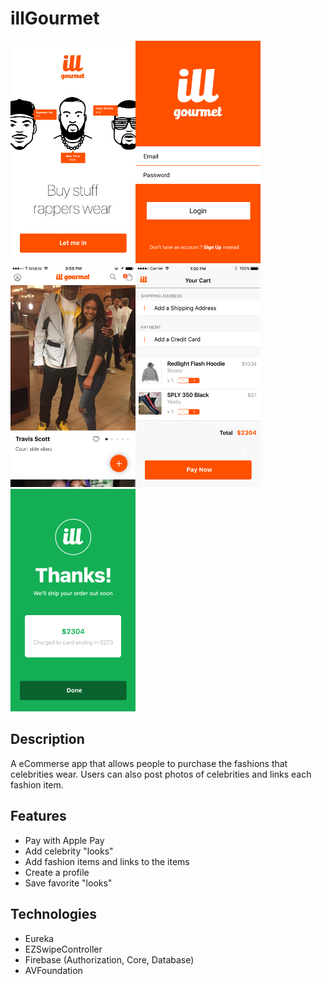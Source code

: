 # illGourmet
<img src="/images/launch_view.png" width="200"><img src="/images/login_view.png" width="200"><img src="/images/looks_view.png" width="200"><img src="/images/cart_view.png" width="200"><img src="/images/confirmation_view.png" width="200">

Description
----------------
A eCommerse app that allows people to purchase the fashions that celebrities wear. Users can also post photos of celebrities and links each fashion item.

Features
----------------
+ Pay with Apple Pay
+ Add celebrity "looks"
+ Add fashion items and links to the items
+ Create a profile
+ Save favorite "looks"


Technologies
----------------
+ Eureka
+ EZSwipeController
+ Firebase (Authorization, Core, Database)
+ AVFoundation